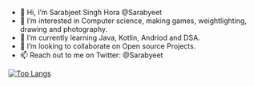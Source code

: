 - 👋 Hi, I’m Sarabjeet Singh Hora @Sarabyeet
- 👀 I’m interested in Computer science, making games, weightlighting, drawing and photography.
- 🌱 I’m currently learning Java, Kotlin, Andriod and DSA.
- 💞️ I’m looking to collaborate on Open source Projects.
- 📫 Reach out to me on Twitter: @Sarabyeet

[![Top Langs](https://github-readme-stats.vercel.app/api/top-langs/?username=sarabyeet&langs_count=8)](https://github.com/anuraghazra/github-readme-stats)

